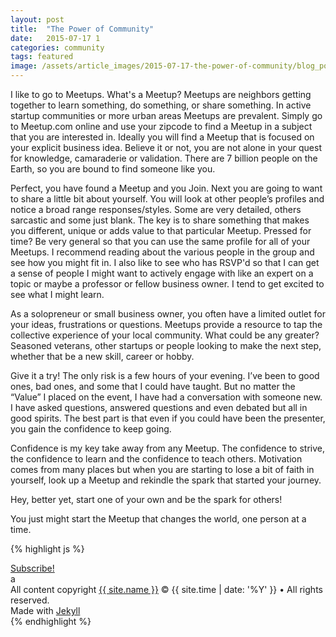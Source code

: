 ```yaml
---
layout: post
title:  "The Power of Community"
date:   2015-07-17 1
categories: community
tags: featured
image: /assets/article_images/2015-07-17-the-power-of-community/blog_power_of_community.jpg
---
```

I like to go to Meetups. What's a Meetup? Meetups are neighbors getting together to learn something, do something, or share something. In active startup communities or more urban areas Meetups are prevalent. Simply go to Meetup.com online and use your zipcode to find a Meetup in a subject that you are interested in. Ideally you will find a Meetup that is focused on your explicit business idea. Believe it or not, you are not alone in your quest for knowledge, camaraderie or validation. There are 7 billion people on the Earth, so you are bound to find someone like you.

Perfect, you have found a Meetup and you Join. Next you are going to want to share a little bit about yourself. You will look at other people’s profiles and notice a broad range responses/styles. Some are very detailed, others sarcastic and some just blank. The key is to share something that makes you different, unique or adds value to that particular Meetup. Pressed for time? Be very general so that you can use the same profile for all of your Meetups. I recommend reading about the various people in the group and see how you might fit in. I also like to see who has RSVP'd so that I can get a sense of people I might want to actively engage with like an expert on a topic or maybe a professor or fellow business owner. I tend to get excited to see what I might learn.

As a solopreneur or small business owner, you often have a limited outlet for your ideas, frustrations or questions. Meetups provide a resource to tap the collective experience of your local community. What could be any greater? Seasoned veterans, other startups or people looking to make the next step, whether that be a new skill, career or hobby.

Give it a try! The only risk is a few hours of your evening. I’ve been to good ones, bad ones, and some that I could have taught. But no matter the “Value” I placed on the event, I have had a conversation with someone new. I have asked questions, answered questions and even debated but all in good spirits. The best part is that even if you could have been the presenter, you gain the confidence to keep going.

Confidence is my key take away from any Meetup. The confidence to strive, the confidence to learn and the confidence to teach others. Motivation comes from many places but when you are starting to lose a bit of faith in yourself, look up a Meetup and rekindle the spark that started your journey.

Hey, better yet, start one of your own and be the spark for others!

You just might start the Meetup that changes the world, one person at a time.


{% highlight js %}

<footer class="site-footer">
 <a class="subscribe" href="{{ "/feed.xml" | prepend: site.baseurl }}"> <span class="tooltip"> <i class="fa fa-rss"></i> Subscribe!</span></a>
  <div class="inner">a
   <section class="copyright">All content copyright <a href="mailto:{{ site.email}}">{{ site.name }}</a> &copy; {{ site.time | date: '%Y' }} &bull; All rights reserved.</section>
   <section class="poweredby">Made with <a href="http://jekyllrb.com"> Jekyll</a></section>
  </div>
</footer>
{% endhighlight %}


[jekyll]:      http://jekyllrb.com
[jekyll-gh]:   https://github.com/jekyll/jekyll
[jekyll-help]: https://github.com/jekyll/jekyll-help
